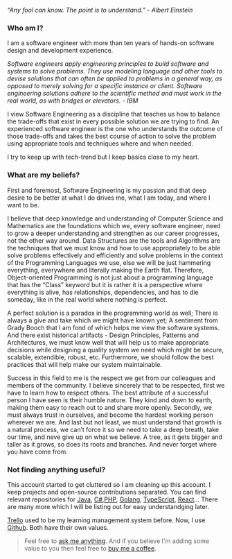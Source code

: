
_“Any fool can know. The point is to understand.” - Albert Einstein_


### Who am I? 
I am a software engineer with more than ten years of hands-on software design and development experience.

*Software engineers apply engineering principles to build software and systems to solve problems. They use modeling language and other tools to devise solutions that can often be applied to problems in a general way, as opposed to merely solving for a specific instance or client. Software engineering solutions adhere to the scientific method and must work in the real world, as with bridges or elevators. - IBM*

I view Software Engineering as a discipline that teaches us how to balance the trade-offs that exist in every possible solution we are trying to find. An experienced software engineer is the one who understands the outcome of those trade-offs and takes the best course of action to solve the problem using appropriate tools and techniques where and when needed.


I try to keep up with tech-trend but I keep basics close to my heart.

### What are my beliefs?
First and foremost, Software Engineering is my passion and that deep desire to be better at what I do drives me, what I am today, and where I want to be. 

I believe that deep knowledge and understanding of Computer Science and Mathematics are the foundations which we, every software engineer, need to grow a deeper understanding and strengthen as our career progresses, not the other way around. Data Structures are the tools and Algorithms are the techniques that we must know and how to use appropriately to be able  solve problems effectively and efficiently and solve problems in the context of the Programming Languages we use, else we will be just hammering everything, everywhere and literally making the Earth flat. Therefore, Object-oriented Programming is not just about a programming language that has the “Class” keyword but it is rather it is a perspective where everything is alive, has relationships, dependencies, and has to die someday, like in the real world where nothing is perfect. 

A perfect solution is a paradox in the programming world as well; There is always a give and take which we might have known yet; A sentiment from Grady Booch that I am fond of which helps me view the software systems. And there exist historical artifacts - Design Principles, Patterns and Architectures, we must know well that will help us to make appropriate decisions while designing a quality system we need which might be secure, scalable, extendible, robust, etc.  Furthermore, we should follow the best practices that will help make our system maintainable.

Success in this field to me is the respect we get from our colleagues and members of the community. I believe sincerely that to be respected, first we have to learn how to respect others. The best attribute of a successful person I have seen is their humble nature. They kind and down to earth, making them easy to reach out to and share more openly. Secondly, we must always trust in ourselves, and become the hardest working person wherever we are. And last but not least, we must understand that growth is a natural process, we can’t force it so we need to take a deep breath, take our time, and neve give up on what we believe. A tree, as it gets bigger and taller as it grows, so does its roots and branches. And never forget where you have come from.


### Not finding anything useful?
This account started to get cluttered so I am cleaning up this account.
I keep projects and open-source contributions separated. You can find relevant repositories for [Java](https://github.com/javacheatsheet), [C#](https://github.com/csharpcheatsheet),[PHP](https://github.com/php-cheatsheet), [Golang](https://github.com/gocheatsheet), [TypeScript](https://github.com/typescriptcheatsheet), [React](https://github.com/reactcheatsheet)... There are many more which I will be listing out for easy understandging later.

[Trello](https://trello.com/b/GGhug4Bh/dev-journey) used to be my learning management system before. Now, I use [Github](https://github.com/codeanit/til/issues). Both have their own values.


> Feel free to [ask me anything](https://github.com/codeanit/ama/issues).
> And if you believe I'm adding some value to you then feel free to [buy me a coffee](https://www.buymeacoffee.com/anit).





